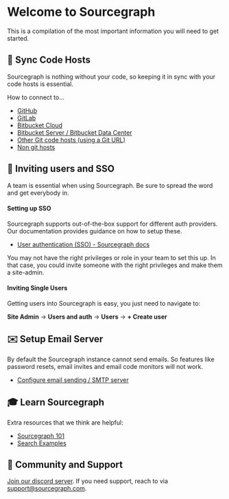 # Welcome to Sourcegraph
This is a compilation of the most important information you will need to get started.


## 🔄 Sync Code Hosts

Sourcegraph is nothing without your code, so keeping it in sync with your code hosts is essential. 

How to connect to…

- [GitHub](https://docs.sourcegraph.com/admin/external_service/github)
- [GitLab](https://docs.sourcegraph.com/admin/external_service/gitlab)
- [Bitbucket Cloud](https://docs.sourcegraph.com/admin/external_service/bitbucket_cloud)
- [Bitbucket Server / Bitbucket Data Center](https://docs.sourcegraph.com/admin/external_service/bitbucket_server)
- [Other Git code hosts (using a Git URL)](https://docs.sourcegraph.com/admin/external_service/other)
- [Non git hosts](https://docs.sourcegraph.com/admin/external_service)



## 👥 Inviting users and SSO

A team is essential when using Sourcegraph. Be sure to spread the word and get everybody in.

#### Setting up SSO

Sourcegraph supports out-of-the-box support for different auth providers. Our documentation provides guidance on how to setup these.

- [User authentication (SSO) - Sourcegraph docs](https://docs.sourcegraph.com/admin/auth)

You may not have the right privileges or role in your team to set this up. In that case, you could invite someone with the right privileges and make them a site-admin.

#### Inviting Single Users

Getting users into Sourcegraph is easy, you just need to navigate to:

**Site Admin** → **Users and auth** → **Users** → **+ Create user**


## ✉️ Setup Email Server

By default the Sourcegraph instance cannot send emails. So features like password resets, email invites and email code monitors will not work.
- [Configure email sending / SMTP server](https://docs.sourcegraph.com/admin/config/email)


## 🎓 Learn Sourcegraph

Extra resources that we think are helpful:

- [Sourcegraph 101](https://docs.sourcegraph.com/getting-started)
- [Search Examples](https://docs.sourcegraph.com/code_search/tutorials/examples)


## 💬 Community and Support

[Join our discord server](https://srcgr.ph/discord-cloud-onboarding). If you need support, reach to via support@sourcegraph.com.
